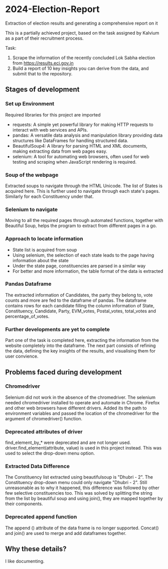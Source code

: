 # 2024-Election-Report
 Extraction of election results and generating a comprehensive report on it 

 This is a partially achieved project, based on the task assigned by Kalvium as a part of their recruitment process. 

Task:
1) Scrape the information of the recently concluded Lok Sabha election from https://results.eci.gov.in 
2) Build a report of 10 key insights you can derive from the data, and submit that to the repository.

## Stages of development
### Set up Environment
Required libraries for this project are imported 
- requests: A simple yet powerful library for making HTTP requests to interact with web services and APIs.
- pandas: A versatile data analysis and manipulation library providing data structures like DataFrames for handling structured data.
- BeautifulSoup4: A library for parsing HTML and XML documents, making extracting data from web pages easy.
- selenium: A tool for automating web browsers, often used for web testing and scraping when JavaScript rendering is required.

### Soup of the webpage
Extracted soups to navigate through the HTML Unicode. The list of States is acquired here. This is further used to navigate through each state's pages. Similarly for each Constituency under that.

### Selenium to navigate
Moving to all the required pages through automated functions, together with Beautiful Soup, helps the program to extract from different pages in a go.

### Approach to locate information 
- State list is acquired from soup
- Using selenium, the selection of each state leads to the page having information about the state
- Under the state page, constituencies are parsed in a similar way
- For better and more information, the table format of the data is extracted

### Pandas Dataframe 
The extracted information of Candidates, the party they belong to, vote counts and more are fed to the dataframe of pandas. The dataframe contains rows for each candidate filling the column information of State, Constituency, Candidate, Party, EVM_votes, Postal_votes, total_votes and percentage_of_votes.

### Further developments are yet to complete
Part one of the task is completed here, extracting the information from the website completely into the dataframe.
The next part consists of refining the data, defining the key insights of the results, and visualising them for user convience.

## Problems faced during development
### Chromedriver
Selenium did not work in the absence of the chromedriver.
The selenium needed chromedriver installed to operate and automate in Chrome. Firefox and other web browsers have different drivers.
Added its the path to environment variables and passed the location of the chromedriver for the argument of chromedriver() function.

### Deprecated attributes of driver
find_element_by_* were deprecated and are not longer used. 
driver.find_element(attribute, value) is used in this project instead. 
This was used to select the drop-down menu option.

### Extracted Data Difference 
The Constituency list extracted using beautifulsoup is "Dhubri  - 2". 
The Constituency drop-down menu could only navigate "Dhubri - 2". 
Still unreasonable as to why it happened, this difference was followed by other few selective constituencies too.
This was solved by splitting the string from the list by beautiful soup and using join(), they are mapped together by their components.  

### Deprecated append function 
The append () attribute of the data frame is no longer supported. 
Concat() and join() are used to merge and add dataframes together.

## Why these details?
I like documenting.
